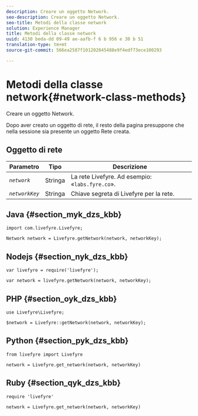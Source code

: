 ```yaml
---
description: Creare un oggetto Network.
seo-description: Creare un oggetto Network.
seo-title: Metodi della classe network
solution: Experience Manager
title: Metodi della classe network
uuid: 4130 beda-dd 09-49 ae-aafb-f 6 b 956 e 30 b 51
translation-type: tm+mt
source-git-commit: 566ea2587f101202045488e9f4edf73ece100293

---
```



# Metodi della classe network{#network-class-methods}

Creare un oggetto Network.

Dopo aver creato un oggetto di rete, il resto della pagina presuppone che nella sessione sia presente un oggetto Rete creata.

## Oggetto di rete

| Parametro | Tipo | Descrizione |
|---|---|---|
| *`network`* | Stringa | La rete Livefyre. Ad esempio: «`labs.fyre.co`». |
| *`networkKey`* | Stringa | Chiave segreta di Livefyre per la rete. |

## Java {#section_myk_dzs_kbb}

```
import com.livefyre.Livefyre; 
  
Network network = Livefyre.getNetwork(network, networkKey); 
```

## Nodejs {#section_nyk_dzs_kbb}

```
var livefyre = require('livefyre'); 
  
var network = livefyre.getNetwork(network, networkKey); 
```

## PHP {#section_oyk_dzs_kbb}

```
use Livefyre\Livefyre; 
  
$network = Livefyre::getNetwork(network, networkKey); 
```

## Python {#section_pyk_dzs_kbb}

```
from livefyre import Livefyre 
  
network = Livefyre.get_network(network, networkKey) 
```

## Ruby {#section_qyk_dzs_kbb}

```
require 'livefyre' 
  
network = Livefyre.get_network(network, networkKey) 
```
